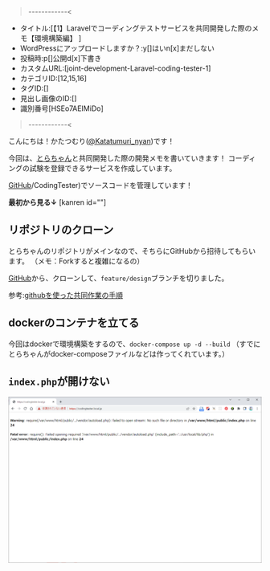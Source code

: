 >------------<
- タイトル:[【1】Laravelでコーディングテストサービスを共同開発した際のメモ【環境構築編】 ]
- WordPressにアップロードしますか？:y[]はいn[x]まだしない
- 投稿時:p[]公開d[x]下書き
- カスタムURL:[joint-development-Laravel-coding-tester-1]
- カテゴリID:[12,15,16]
- タグID:[]
- 見出し画像のID:[]
- 識別番号[HSEo7AEIMiDo]
>------------<

<!-- ↓続き
[kanren id=""] -->

こんにちは！かたつむり([@Katatumuri_nyan](https://twitter.com/Katatumuri_nyan))です！

今回は、[とらちゃん](https://github.com/dt-torachan)と共同開発した際の開発メモを書いていきます！
コーディングの試験を登録できるサービスを作成しています。

[GitHub](https://github.com/dt-torachan)/CodingTester)でソースコードを管理しています！

**最初から見る↓**
[kanren id=""]

<!-- **前回を見る↓**
[kanren id=""] -->

## リポジトリのクローン
とらちゃんのリポジトリがメインなので、そちらにGitHubから招待してもらいます。
（メモ：Forkすると複雑になるの）

[GitHub](https://github.com/dt-torachan/CodingTester)から、クローンして、`feature/design`ブランチを切りました。

参考:[githubを使った共同作業の手順](https://qiita.com/future_kame/items/9fa256aea09faa28b357)

## dockerのコンテナを立てる
今回はdockerで環境構築をするので、`docker-compose up -d --build`
（すでにとらちゃんがdocker-composeファイルなどは作ってくれています。）

## `index.php`が開けない
![picture 1](../../images/724eec592544f19eb5388aa70b1e6440182fa4d66619fbf810f1ffcb7d70ffd4.png)  
